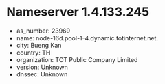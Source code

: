 # Nameserver 1.4.133.245

* as_number: 23969
* name: node-16d.pool-1-4.dynamic.totinternet.net.
* city: Bueng Kan
* country: TH
* organization: TOT Public Company Limited
* version: Unknown
* dnssec: Unknown
